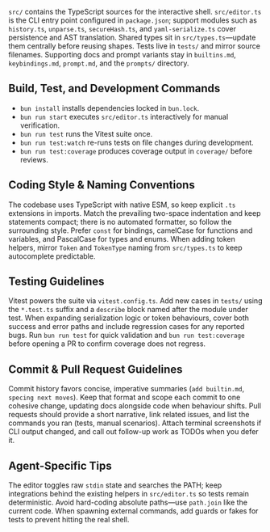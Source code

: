 
`src/` contains the TypeScript sources for the interactive shell. `src/editor.ts` is the CLI entry point configured in `package.json`; support modules such as `history.ts`, `unparse.ts`, `secureHash.ts`, and `yaml-serialize.ts` cover persistence and AST translation. Shared types sit in `src/types.ts`—update them centrally before reusing shapes. Tests live in `tests/` and mirror source filenames. Supporting docs and prompt variants stay in `builtins.md`, `keybindings.md`, `prompt.md`, and the `prompts/` directory.

## Build, Test, and Development Commands
- `bun install` installs dependencies locked in `bun.lock`.
- `bun run start` executes `src/editor.ts` interactively for manual verification.
- `bun run test` runs the Vitest suite once.
- `bun run test:watch` re-runs tests on file changes during development.
- `bun run test:coverage` produces coverage output in `coverage/` before reviews.

## Coding Style & Naming Conventions
The codebase uses TypeScript with native ESM, so keep explicit `.ts` extensions in imports. Match the prevailing two-space indentation and keep statements compact; there is no automated formatter, so follow the surrounding style. Prefer `const` for bindings, camelCase for functions and variables, and PascalCase for types and enums. When adding token helpers, mirror `Token` and `TokenType` naming from `src/types.ts` to keep autocomplete predictable.

## Testing Guidelines
Vitest powers the suite via `vitest.config.ts`. Add new cases in `tests/` using the `*.test.ts` suffix and a `describe` block named after the module under test. When expanding serialization logic or token behaviours, cover both success and error paths and include regression cases for any reported bugs. Run `bun run test` for quick validation and `bun run test:coverage` before opening a PR to confirm coverage does not regress.

## Commit & Pull Request Guidelines
Commit history favors concise, imperative summaries (`add builtin.md`, `specing next moves`). Keep that format and scope each commit to one cohesive change, updating docs alongside code when behaviour shifts. Pull requests should provide a short narrative, link related issues, and list the commands you ran (tests, manual scenarios). Attach terminal screenshots if CLI output changed, and call out follow-up work as TODOs when you defer it.

## Agent-Specific Tips
The editor toggles raw `stdin` state and searches the PATH; keep integrations behind the existing helpers in `src/editor.ts` so tests remain deterministic. Avoid hard-coding absolute paths—use `path.join` like the current code. When spawning external commands, add guards or fakes for tests to prevent hitting the real shell.
